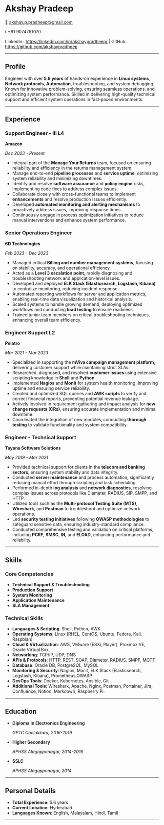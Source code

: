 # Akshay Pradeep

📧 [akshay.p.pradheep@gmail.com](mailto:akshay.p.pradheep@gmail.com)

📞 +91 9074761070

LinkedIn : https://linkedin.com/in/akshaypradheep/ | GitHub : https://github.com/akshaypradheep

---

## Profile

Engineer with over **5.6 years** of hands-on experience in **Linux systems**, **Network protocols**, **Automation**, troubleshooting, and system debugging. Known for innovative problem-solving, ensuring seamless operations, and optimizing system performance. Skilled in delivering high-quality technical support and efficient system operations in fast-paced environments.

---

## Experience

### Support Engineer - III L4

**Amazon**

*Dec 2023 - Present*

- Integral part of the **Manage Your Returns** team, focused on ensuring reliability and efficiency in the returns management system.
- Manage end-to-end **pipeline processes** and **service uptime**, optimizing system reliability and minimizing downtimes.
- Identify and resolve **software assurance** and **policy engine** risks, implementing code fixes to address complex issues.
- Collaborate closely with cross-functional teams to implement **enhancements** and resolve production issues efficiently.
- Developed **automated monitoring and alerting mechanisms** to proactively address issues, improving response times.
- Continuously engage in process optimization initiatives to reduce manual interventions and enhance system performance.

### Senior Operations Engineer

**6D Technologies**

*Feb 2023 - Dec 2023*

- Managed critical **Billing and number management systems**, focusing on stability, accuracy, and operational efficiency.
- Acted as a **Level 3 escalation point**, rapidly diagnosing and troubleshooting network and application-level issues.
- Developed and deployed **ELK Stack (Elasticsearch, Logstash, Kibana)** to centralize monitoring, reducing incident response.
- Automated reporting workflows for server and application metrics, enabling real-time data visualization and historical analysis.
- Scaled systems to handle growing demand, deploying optimized workflows and conducting **load testing** to ensure readiness.
- Trained junior team members on critical troubleshooting techniques, enhancing overall team efficiency.

### Engineer Support L2

**Pelatro**

*Mar 2021 - Mar 2023*

- Specialized in supporting the **mViva campaign management platform**, delivering customer support while maintaining strict SLAs.
- Researched, diagnosed, and resolved **customer issues** using extensive scripting knowledge in **Shell** and **Python**.
- Implemented **Nagios** and **Monit** for system health monitoring, improving uptime and ensuring service reliability.
- Created and optimized SQL queries and **AWK scripts** to verify and correct financial reports, preventing potential revenue leakage.
- Actively involved in requirement gathering and impact analysis for **new change requests (CRs)**, ensuring accurate implementation and minimal downtime.
- Coordinated the integration of new modules, conducting **thorough testing** to validate functionality and system compatibility.

### Engineer - Technical Support

**Tayana Software Solutions**

*May 2019 - Mar 2021*

- Provided technical support for clients in the **telecom and banking sectors**, ensuring system stability and data integrity.
- Conducted **server maintenance** and process automation, significantly reducing manual effort through scripting and task scheduling.
- Performed in-depth **log analysis** and **network diagnostics**, resolving complex issues across protocols like Diameter, RADIUS, SIP, SMPP, and HTTP.
- Utilized tools such as the **Multi-protocol Testing Suite (MTS)**, **Wireshark**, and **Postman** to troubleshoot and optimize network operations.
- Led **security testing initiatives** following **OWASP methodologies** to safeguard sensitive data, ensuring industry-standard compliance.
- Conducted comprehensive testing and validation on critical platforms, including **PCRF**, **SMSC**, **IN**, and **ELOAD**, enhancing performance and reliability.

---

## Skills

### Core Competencies

- **Technical Support & Troubleshooting**
- **Production Support**
- **System Monitoring**
- **Application Maintenance**
- **SLA Management**

### Technical Skills

- **Languages & Scripting**: Shell, Python, AWK
- **Operating Systems**: Linux (RHEL, CentOS, Ubuntu, Fedora, Kali, Raspbian)
- **Cloud & Virtualization**: AWS, VMware (ESXi, Player), Proxmox VE, Oracle Virtual Box,
- **Networking**: TCP/IP, UDP, DNS
- **APIs & Protocols**: HTTP, REST, SOAP, Diameter, RADIUS, SMPP, MQTT
- **Database**: Oracle DB, PostgreSQL, MySQL
- **Monitoring & Security**: Nagios, Monit, ELK Stack (Elasticsearch, Logstash, Kibana), Prometheus,OWASP
- **DevOps Tools**: Docker, Kubernetes, Ansible, Git
- **Additional Tools**: Wireshark, Apache, Nginx, Postman, Portainer, Jira, Confluence, Notion, Markdown, Raspberry Pi.

---

## Education

- **Diploma in Electronics Engineering**
    
    *GPTC Chelakkara, 2016-2019*
    
- **Higher Secondary**
    
    *APHSS Alagappanagar, 2014-2016*
    
- **SSLC**
    
    *APHSS Alagappanagar, 2014*
    

---

## Personal Details

- **Total Experience**: 5.6 years
- **Current Location**: Hyderabad
- **Languages Known**: English, Malayalam, Hindi, Tamil

---
